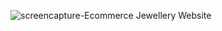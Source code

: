 ![screencapture-Ecommerce Jewellery Website](https://github.com/user-attachments/assets/7f0fbd60-b3be-42e3-9055-7e222156b995)
